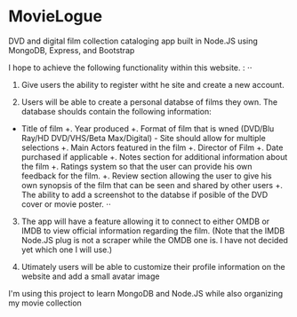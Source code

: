 # MovieLogue
DVD and digital film collection cataloging app built in Node.JS using MongoDB, Express, and Bootstrap



I hope to achieve the following functionality within this website. : 
⋅⋅
1. Give users the ability to register witht he site and create a new account. 

2. Users will be able to create a personal databse of films they own. The database shoulds contain the following information:
  + Title of film
  +. Year produced
  +. Format of film that is wned (DVD/Blu Ray/HD DVD/VHS/Beta Max/Digital) - Site should allow for multiple selections
  +. Main Actors featured in the film
  +. Director of Film
  +. Date purchased if applicable
  +. Notes section for additional information about the film
  +. Ratings system so that the user can provide his own feedback for the film. 
  +. Review section allowing the user to give his own synopsis of the film that can be seen and shared by other users
  +. The ability to add a screenshot to the databse if posible of the DVD cover or movie poster. 
⋅⋅
3. The app will have a feature allowing it to connect to either OMDB or IMDB to view official information regarding the film. (Note that the IMDB Node.JS plug is not a scraper while the OMDB one is. I have not decided yet which one I will use.) 

4. Utimately users will be able to customize their profile information on the website and add a small avatar image


I'm using this project to learn MongoDB and Node.JS while also organizing my movie collection

